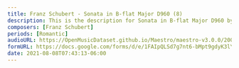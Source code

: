 ```yaml
---
title: Franz Schubert - Sonata in B-flat Major D960 (8)
description: This is the description for Sonata in B-flat Major D960 by Franz Schubert
composers: [Franz Schubert]
periods: [Romantic]
audioURL: https://OpenMusicDataset.github.io/Maestro/maestro-v3.0.0/2004/MIDI-Unprocessed_XP_16_R2_2004_01_ORIG_MID--AUDIO_16_R2_2004_04_Track04_wav.midi
formURL: https://docs.google.com/forms/d/e/1FAIpQLSd7g7nt6-bMpt9gdyK3lYiRkDfDplp2NWvhmGcSKnehsdUavA/viewform
date: 2021-08-08T07:43:13-06:00
---
```

